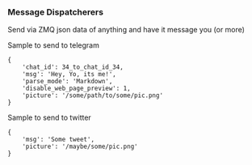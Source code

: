 ### Message Dispatcherers
   
Send via ZMQ json data of anything and have it message you (or more)    
     
Sample to send to telegram
```   
{     
	'chat_id': 34_to_chat_id_34,      
	'msg': 'Hey, Yo, its me!',     
	'parse_mode': 'Markdown',    
	'disable_web_page_preview': 1,      
	'picture': '/some/path/to/some/pic.png'     
}     
```  
  
Sample to send to twitter    
```   
{
	'msg': 'Some tweet',    
	'picture': '/maybe/some/pic.png'   
}    
```   